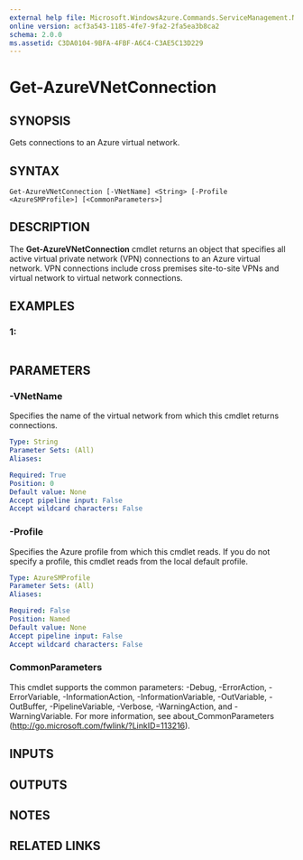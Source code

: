 ```yaml
---
external help file: Microsoft.WindowsAzure.Commands.ServiceManagement.Network.dll-Help.xml
online version: acf3a543-1185-4fe7-9fa2-2fa5ea3b8ca2
schema: 2.0.0
ms.assetid: C3DA0104-9BFA-4FBF-A6C4-C3AE5C13D229
---
```


# Get-AzureVNetConnection

## SYNOPSIS
Gets connections to an Azure virtual network.

## SYNTAX

```
Get-AzureVNetConnection [-VNetName] <String> [-Profile <AzureSMProfile>] [<CommonParameters>]
```

## DESCRIPTION
The **Get-AzureVNetConnection** cmdlet returns an object that specifies all active virtual private network (VPN) connections to an Azure virtual network.
VPN connections include cross premises site-to-site VPNs and virtual network to virtual network connections.

## EXAMPLES

### 1:
```

```

## PARAMETERS

### -VNetName
Specifies the name of the virtual network from which this cmdlet returns connections.

```yaml
Type: String
Parameter Sets: (All)
Aliases: 

Required: True
Position: 0
Default value: None
Accept pipeline input: False
Accept wildcard characters: False
```

### -Profile
Specifies the Azure profile from which this cmdlet reads.
If you do not specify a profile, this cmdlet reads from the local default profile.

```yaml
Type: AzureSMProfile
Parameter Sets: (All)
Aliases: 

Required: False
Position: Named
Default value: None
Accept pipeline input: False
Accept wildcard characters: False
```

### CommonParameters
This cmdlet supports the common parameters: -Debug, -ErrorAction, -ErrorVariable, -InformationAction, -InformationVariable, -OutVariable, -OutBuffer, -PipelineVariable, -Verbose, -WarningAction, and -WarningVariable. For more information, see about_CommonParameters (http://go.microsoft.com/fwlink/?LinkID=113216).

## INPUTS

## OUTPUTS

## NOTES

## RELATED LINKS


